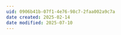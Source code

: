 ```yaml
---
uid: 0906b41b-07f1-4e76-98c7-2faa002a9c7a
date created: 2025-02-14
date modified: 2025-07-10
---
```


